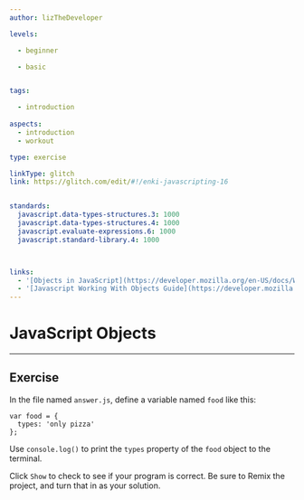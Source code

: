 ```yaml
---
author: lizTheDeveloper

levels:

  - beginner

  - basic


tags:

  - introduction
  
aspects:
  - introduction
  - workout

type: exercise

linkType: glitch
link: https://glitch.com/edit/#!/enki-javascripting-16


standards:
  javascript.data-types-structures.3: 1000
  javascript.data-types-structures.4: 1000
  javascript.evaluate-expressions.6: 1000
  javascript.standard-library.4: 1000



links:
  - '[Objects in JavaScript](https://developer.mozilla.org/en-US/docs/Web/JavaScript/Reference/Global_Objects/Object){documentation}'
  - '[Javascript Working With Objects Guide](https://developer.mozilla.org/en-US/docs/Web/JavaScript/Guide/Working_with_Objects){walkthrough}'
---
```

# JavaScript Objects
---

## Exercise
In the file named `answer.js`, define a variable named `food` like this:

    var food = {
      types: 'only pizza'
    };

Use `console.log()` to print the `types` property of the `food` object to the terminal.

Click `Show` to check to see if your program is correct.
Be sure to Remix the project, and turn that in as your solution.
